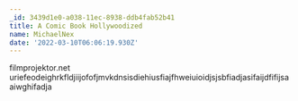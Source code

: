 ```yaml
---
_id: 3439d1e0-a038-11ec-8938-ddb4fab52b41
title: A Comic Book Hollywoodized
name: MichaelNex
date: '2022-03-10T06:06:19.930Z'
---
```

filmprojektor.net uriefeodeighrkfldjiijofofjmvkdnsisdiehiusfiajfhweiuioidjsjsbfiadjasifaijdfifijsaaiwghifadja
